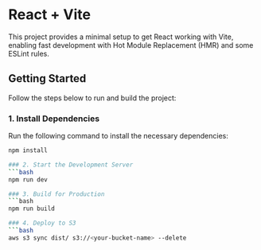 # React + Vite

This project provides a minimal setup to get React working with Vite, enabling fast development with Hot Module Replacement (HMR) and some ESLint rules.

## Getting Started

Follow the steps below to run and build the project:

### 1. Install Dependencies
Run the following command to install the necessary dependencies:
```bash
npm install

### 2. Start the Development Server
```bash
npm run dev

### 3. Build for Production
```bash
npm run build

### 4. Deploy to S3
```bash
aws s3 sync dist/ s3://<your-bucket-name> --delete

